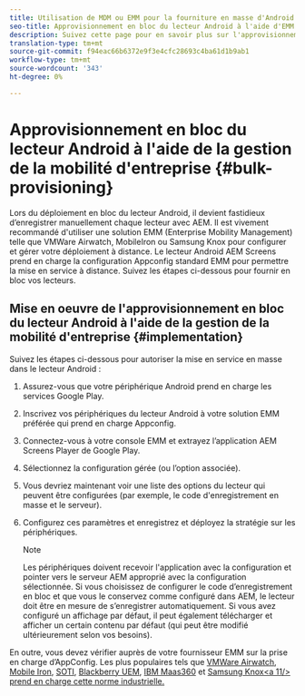 ```yaml
---
title: Utilisation de MDM ou EMM pour la fourniture en masse d'Android Player
seo-title: Approvisionnement en bloc du lecteur Android à l'aide d'EMM ou de MDM
description: Suivez cette page pour en savoir plus sur l'approvisionnement en bloc d'Android Player à l'aide d'EMM ou de MDM
translation-type: tm+mt
source-git-commit: f94eac66b6372e9f3e4cfc28693c4ba61d1b9ab1
workflow-type: tm+mt
source-wordcount: '343'
ht-degree: 0%

---
```



# Approvisionnement en bloc du lecteur Android à l&#39;aide de la gestion de la mobilité d&#39;entreprise {#bulk-provisioning}

Lors du déploiement en bloc du lecteur Android, il devient fastidieux d’enregistrer manuellement chaque lecteur avec AEM. Il est vivement recommandé d&#39;utiliser une solution EMM (Enterprise Mobility Management) telle que VMWare Airwatch, MobileIron ou Samsung Knox pour configurer et gérer votre déploiement à distance. Le lecteur Android AEM Screens prend en charge la configuration Appconfig standard EMM pour permettre la mise en service à distance. Suivez les étapes ci-dessous pour fournir en bloc vos lecteurs.

## Mise en oeuvre de l&#39;approvisionnement en bloc du lecteur Android à l&#39;aide de la gestion de la mobilité d&#39;entreprise {#implementation}

Suivez les étapes ci-dessous pour autoriser la mise en service en masse dans le lecteur Android :

1. Assurez-vous que votre périphérique Android prend en charge les services Google Play.
1. Inscrivez vos périphériques du lecteur Android à votre solution EMM préférée qui prend en charge Appconfig.
1. Connectez-vous à votre console EMM et extrayez l’application AEM Screens Player de Google Play.
1. Sélectionnez la configuration gérée (ou l’option associée).
1. Vous devriez maintenant voir une liste des options du lecteur qui peuvent être configurées (par exemple, le code d&#39;enregistrement en masse et le serveur).
1. Configurez ces paramètres et enregistrez et déployez la stratégie sur les périphériques.

   >[!NOTE]
   >Les périphériques doivent recevoir l&#39;application avec la configuration et pointer vers le serveur AEM approprié avec la configuration sélectionnée. Si vous choisissez de configurer le code d’enregistrement en bloc et que vous le conservez comme configuré dans AEM, le lecteur doit être en mesure de s’enregistrer automatiquement. Si vous avez configuré un affichage par défaut, il peut également télécharger et afficher un certain contenu par défaut (qui peut être modifié ultérieurement selon vos besoins).

En outre, vous devez vérifier auprès de votre fournisseur EMM sur la prise en charge d’AppConfig. Les plus populaires tels que [VMWare Airwatch](https://docs.samsungknox.com/admin/uem/vm-configure-appconfig.htm), [Mobile Iron](https://docs.samsungknox.com/admin/uem/mobileiron2-configure-appconfig.htm), [SOTI](https://docs.samsungknox.com/admin/uem/soti-configure-appconfig.htm), [Blackberry UEM](https://docs.samsungknox.com/admin/uem/bb-configure-appconfig.htm), [IBM Maas360](https://docs.samsungknox.com/admin/uem/ibm-configure-appconfig.htm) et [Samsung Knox&lt;a 11/> prend en charge cette norme industrielle.](https://docs.samsungknox.com/admin/uem/km-configure-appconfig.htm)



